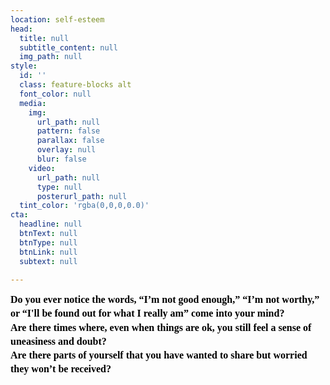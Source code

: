 ```yaml
---
location: self-esteem
head:
  title: null
  subtitle_content: null
  img_path: null
style:
  id: ''
  class: feature-blocks alt
  font_color: null
  media:
    img:
      url_path: null
      pattern: false
      parallax: false
      overlay: null
      blur: false
    video:
      url_path: null
      type: null
      posterurl_path: null
  tint_color: 'rgba(0,0,0,0.0)'
cta:
  headline: null
  btnText: null
  btnType: null
  btnLink: null
  subtext: null

---
```

<div class="d-flex align-items-center justify-content-around row">
<div class="col-sm-10 col-md-8 col-lg-6">
<p dir="ltr" style="line-height: 1.38; margin-top: 0pt; margin-bottom: 0pt;"><strong><span style="font-size: 12pt; font-family: 'Times New Roman'; color: #000000; background-color: transparent; font-style: normal; font-variant: normal; text-decoration: none; vertical-align: baseline; white-space: pre-wrap;">Do you ever notice the words, &ldquo;I&rsquo;m not good enough,&rdquo; &ldquo;I&rsquo;m not worthy,&rdquo; or &ldquo;I'll be found out for what I really am&rdquo; come into your mind?</span></strong></p>
<p dir="ltr" style="line-height: 1.38; margin-top: 0pt; margin-bottom: 0pt;"><strong><span style="font-size: 12pt; font-family: 'Times New Roman'; color: #000000; background-color: transparent; font-style: normal; font-variant: normal; text-decoration: none; vertical-align: baseline; white-space: pre-wrap;">Are there times where, even when things are ok, you still feel a sense of uneasiness and doubt?</span></strong></p>
<p dir="ltr" style="line-height: 1.38; margin-top: 0pt; margin-bottom: 0pt;"><strong><span style="font-size: 12pt; font-family: 'Times New Roman'; color: #000000; background-color: transparent; font-style: normal; font-variant: normal; text-decoration: none; vertical-align: baseline; white-space: pre-wrap;">Are there parts of yourself that you have wanted to share but worried they won&rsquo;t be received?&nbsp;</span></strong></p>
<p><span style="font-size: 12pt; font-family: 'Times New Roman'; color: #000000; background-color: transparent; font-weight: bold; font-style: normal; font-variant: normal; text-decoration: none; vertical-align: baseline; white-space: pre-wrap;">&nbsp;</span></p>
<p dir="ltr" style="line-height: 1.38; margin-top: 0pt; margin-bottom: 0pt;">&nbsp;</p>
</div>
</div>
